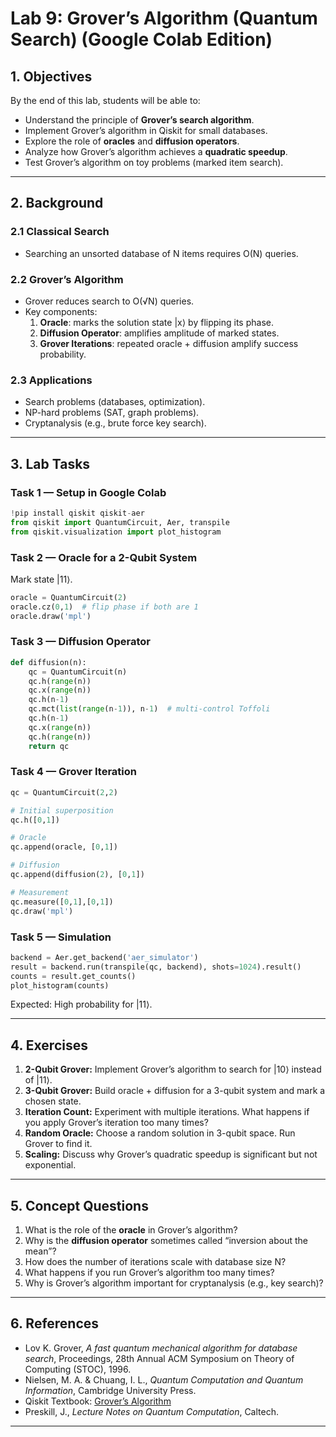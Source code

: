 # Lab 9: Grover’s Algorithm (Quantum Search) (Google Colab Edition)

## 1. Objectives
By the end of this lab, students will be able to:

- Understand the principle of **Grover’s search algorithm**.  
- Implement Grover’s algorithm in Qiskit for small databases.  
- Explore the role of **oracles** and **diffusion operators**.  
- Analyze how Grover’s algorithm achieves a **quadratic speedup**.  
- Test Grover’s algorithm on toy problems (marked item search).  

---

## 2. Background

### 2.1 Classical Search
- Searching an unsorted database of N items requires O(N) queries.  

### 2.2 Grover’s Algorithm
- Grover reduces search to O(√N) queries.  
- Key components:  
  1. **Oracle**: marks the solution state |x⟩ by flipping its phase.  
  2. **Diffusion Operator**: amplifies amplitude of marked states.  
  3. **Grover Iterations**: repeated oracle + diffusion amplify success probability.  

### 2.3 Applications
- Search problems (databases, optimization).  
- NP-hard problems (SAT, graph problems).  
- Cryptanalysis (e.g., brute force key search).  

---

## 3. Lab Tasks

### Task 1 — Setup in Google Colab
```python
!pip install qiskit qiskit-aer
from qiskit import QuantumCircuit, Aer, transpile
from qiskit.visualization import plot_histogram
```

### Task 2 — Oracle for a 2-Qubit System
Mark state |11⟩.  
```python
oracle = QuantumCircuit(2)
oracle.cz(0,1)  # flip phase if both are 1
oracle.draw('mpl')
```

### Task 3 — Diffusion Operator
```python
def diffusion(n):
    qc = QuantumCircuit(n)
    qc.h(range(n))
    qc.x(range(n))
    qc.h(n-1)
    qc.mct(list(range(n-1)), n-1)  # multi-control Toffoli
    qc.h(n-1)
    qc.x(range(n))
    qc.h(range(n))
    return qc
```

### Task 4 — Grover Iteration
```python
qc = QuantumCircuit(2,2)

# Initial superposition
qc.h([0,1])

# Oracle
qc.append(oracle, [0,1])

# Diffusion
qc.append(diffusion(2), [0,1])

# Measurement
qc.measure([0,1],[0,1])
qc.draw('mpl')
```

### Task 5 — Simulation
```python
backend = Aer.get_backend('aer_simulator')
result = backend.run(transpile(qc, backend), shots=1024).result()
counts = result.get_counts()
plot_histogram(counts)
```

Expected: High probability for |11⟩.  

---

## 4. Exercises

1. **2-Qubit Grover:** Implement Grover’s algorithm to search for |10⟩ instead of |11⟩.  
2. **3-Qubit Grover:** Build oracle + diffusion for a 3-qubit system and mark a chosen state.  
3. **Iteration Count:** Experiment with multiple iterations. What happens if you apply Grover’s iteration too many times?  
4. **Random Oracle:** Choose a random solution in 3-qubit space. Run Grover to find it.  
5. **Scaling:** Discuss why Grover’s quadratic speedup is significant but not exponential.  

---

## 5. Concept Questions

1. What is the role of the **oracle** in Grover’s algorithm?  
2. Why is the **diffusion operator** sometimes called “inversion about the mean”?  
3. How does the number of iterations scale with database size N?  
4. What happens if you run Grover’s algorithm too many times?  
5. Why is Grover’s algorithm important for cryptanalysis (e.g., key search)?  

---

## 6. References
- Lov K. Grover, *A fast quantum mechanical algorithm for database search*, Proceedings, 28th Annual ACM Symposium on Theory of Computing (STOC), 1996.  
- Nielsen, M. A. & Chuang, I. L., *Quantum Computation and Quantum Information*, Cambridge University Press.  
- Qiskit Textbook: [Grover’s Algorithm](https://qiskit.org/textbook/ch-algorithms/grover.html)  
- Preskill, J., *Lecture Notes on Quantum Computation*, Caltech.  

---

